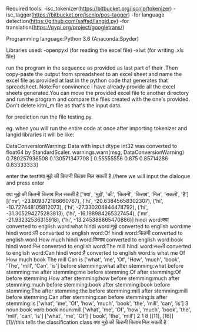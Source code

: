 Required tools: 
-isc_tokenizer(https://bitbucket.org/iscnlp/tokenizer)
-isc_tagger(https://bitbucket.org/iscnlp/pos-tagger)
-for language detection(https://github.com/saffsd/langid.py)
-for translation(https://pypi.org/project/googletrans/)

Programming language:Python 3.6 (Anaconda:Spyder)

Libraries used:
-openpyxl (for reading the excel file)
-xlwt (for writing .xls file)

run the program in the sequence as provided as last part of their .Then copy-paste the output from spreadsheet to an excel sheet and name the excel file as provided at last in the python code that generates that spreadsheet.
Note:For convinence i have already provide all the excel sheets generated.You can move the provided excel file to another directory and run the program and compare the files created with the one's provided.
Don't delete kitni_m file as that's the input data.



for prediction run the file testing.py.

eg.
when you will run the entire code at once after importing tokenizer and langid libraries it will be like:

DataConversionWarning: Data with input dtype int32 was converted to float64 by StandardScaler.
  warnings.warn(msg, DataConversionWarning)
0.780257936508
0.130571347708
[ 0.55555556  0.875       0.85714286  0.83333333]

enter the testक्या मुझे की कितनी  किताब मिल सकती है //here we will input the dialogue and press enter


क्या मुझे की कितनी  किताब मिल सकती है
['क्या', 'मुझे', 'की', 'कितनी', 'किताब', 'मिल', 'सकती', 'है']
[('mr', -23.809372186660767), ('hi', -20.63845658302307), ('hi', -10.727448105812073), ('hi', -27.330204844474792), ('hi', -31.305294275283813), ('hi', -16.198984265327454), ('mr', -21.93232536315918), ('hi', -13.245388865470886)]
hindi word:क्या converted to english word:what
hindi word:मुझे converted to english word:me
hindi word:की converted to english word:Of
hindi word:कितनी converted to english word:How much
hindi word:किताब converted to english word:book
hindi word:मिल converted to english word:The mill
hindi word:सकती converted to english word:Can
hindi word:है converted to english word:is
what me Of How much book The mill Can is 
['what', 'me', 'Of', 'How', 'much', 'book', 'The', 'mill', 'Can', 'is']
before stemming:what
after stemming:what
before stemming:me
after stemming:me
before stemming:Of
after stemming:Of
before stemming:How
after stemming:how
before stemming:much
after stemming:much
before stemming:book
after stemming:book
before stemming:The
after stemming:the
before stemming:mill
after stemming:mill
before stemming:Can
after stemming:can
before stemming:is
after stemming:is
['what', 'me', 'Of', 'how', 'much', 'book', 'the', 'mill', 'can', 'is']
3
noun:book
verb:book
noun:mill
['what', 'me', 'Of', 'how', 'much', 'book', 'the', 'mill', 'can', 'is']
['what', 'me', 'Of']
['book', 'the', 'mill']
2
1
8
[[11], [16]]
[1]//this tells the classification class
क्या मुझे की कितनी  किताब मिल सकती है

